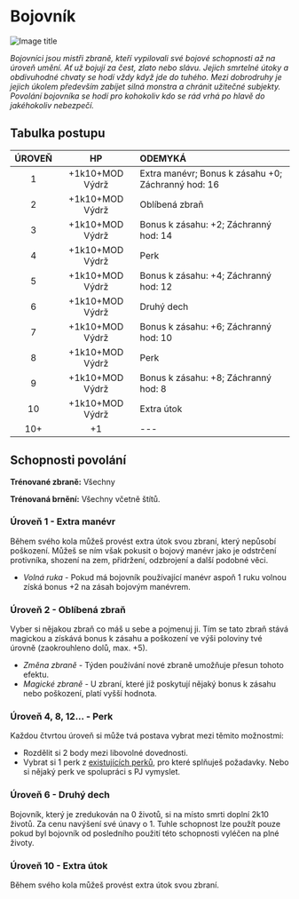 # Bojovník

![Image title](/assets/NAldir/classes/fighter.webp)

*Bojovníci jsou mistři zbraně, kteří vypilovali své bojové schopnosti až na úroveň umění. Ať už bojují za čest, zlato nebo slávu. Jejich smrtelné útoky a obdivuhodné chvaty se hodí vždy když jde do tuhého. Mezi dobrodruhy je jejich úkolem především zabíjet silná monstra a chránit užitečné subjekty. Povolání bojovníka se hodí pro kohokoliv kdo se rád vrhá po hlavě do jakéhokoliv nebezpečí.*

## Tabulka postupu

| ÚROVEŇ |       HP        | ODEMYKÁ                                            |
| :----: | :-------------: | :------------------------------------------------- |
|   1    | +1k10+MOD Výdrž | Extra manévr; Bonus k zásahu +0; Záchranný hod: 16 |
|   2    | +1k10+MOD Výdrž | Oblíbená zbraň                                     |
|   3    | +1k10+MOD Výdrž | Bonus k zásahu: +2; Záchranný hod: 14              |
|   4    | +1k10+MOD Výdrž | Perk                                               |
|   5    | +1k10+MOD Výdrž | Bonus k zásahu: +4; Záchranný hod: 12              |
|   6    | +1k10+MOD Výdrž | Druhý dech                                         |
|   7    | +1k10+MOD Výdrž | Bonus k zásahu: +6; Záchranný hod: 10              |
|   8    | +1k10+MOD Výdrž | Perk                                               |
|   9    | +1k10+MOD Výdrž | Bonus k zásahu: +8; Záchranný hod: 8               |
|   10   | +1k10+MOD Výdrž | Extra útok                                         |
|  10+   |       +1        | ---                                                |

## Schopnosti povolání

**Trénované zbraně:** Všechny 

**Trénovaná brnění:** Všechny včetně štítů.

### Úroveň 1 - Extra manévr

Během svého kola můžeš provést extra útok svou zbraní, který nepůsobí poškození. Můžeš se ním však pokusit o bojový manévr jako je odstrčení protivníka, shození na zem, přidržení, odzbrojení a další podobné věci.

- *Volná ruka* - Pokud má bojovník používající manévr aspoň 1 ruku volnou získá bonus +2 na zásah bojovým manévrem.

### Úroveň 2 - Oblíbená zbraň

Vyber si nějakou zbraň co máš u sebe a pojmenuj ji. Tím se tato zbraň stává magickou a získává bonus k zásahu a poškození ve výši poloviny tvé úrovně (zaokrouhleno dolů, max. +5).  

- *Změna zbraně* - Týden používání nové zbraně umožňuje přesun tohoto efektu. 
- *Magické zbraně* - U zbraní, které již poskytují nějaký bonus k zásahu nebo poškození, platí vyšší hodnota.

### Úroveň 4, 8, 12... - Perk

Každou čtvrtou úroveň si může tvá postava vybrat mezi těmito možnostmi:

- Rozdělit si 2 body mezi libovolné dovednosti.
- Vybrat si 1 perk z [existujících perků](/Nový%20Aldir%20%28Zasazení%29/perks/), pro které splňuješ požadavky. Nebo si nějaký perk ve spolupráci s PJ vymyslet.

### Úroveň 6 - Druhý dech

Bojovník, který je zredukován na 0 životů, si na místo smrti doplní 2k10 životů. Za cenu navýšení své únavy o 1. Tuhle schopnost lze použít pouze pokud byl bojovník od posledního použití této schopnosti vyléčen na plné životy.

### Úroveň 10 - Extra útok

Během svého kola můžeš provést extra útok svou zbraní.
